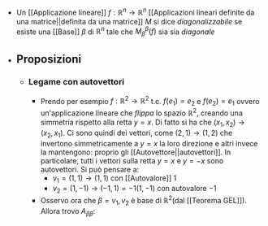 - Un [[Applicazione lineare]] $f:\mathbb{R}^{n} \to \mathbb{R}^{n}$ [[Applicazioni lineari definite da una matrice||definita da una matrice]] $M$ si dice _diagonalizzabile_ se esiste una [[Base]] $\beta$ di $\mathbb{R}^{n}$ tale che $M_{\beta}^{\beta}(f)$ sia sia _diagonale_
- ## Proposizioni
	- ### Legame con autovettori
		- Prendo per esempio $f:\mathbb{R}^{2} \to \mathbb{R}^{2}$ t.c. $f(e_{1})=e_{2}$ e $f(e_{2})=e_{1}$ ovvero un'applicazione lineare che _flippa_ lo spazio $\mathbb{R}^{2}$, creando una simmetria rispetto alla retta $y=x$. Di fatto si ha che $(x_{1},x_{2})\to (x_{2},x_{1})$. Ci sono quindi dei vettori, come $(2,1)\to (1,2)$ che invertono simmetricamente a $y=x$ la loro direzione e altri invece la mantengono: proprio gli [[Autovettore||autovettori]]. In particolare, tutti i vettori sulla retta $y=x$ e $y=-x$ sono autovettori. Si può pensare a:
			- $v_{1}=(1,1)\to (1,1)$ con [[Autovalore]] 1
			- $v_{2}=(1,-1)\to(-1,1)=-1(1,-1)$ con autovalore $-1$
		- Osservo ora che $\beta=v_{1},v_{2}$ è base di $\mathbb{R}^{2}$(dal [[Teorema GEL]]). Allora trovo $A_{\beta \beta}$: